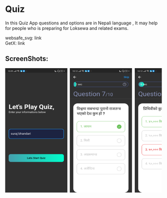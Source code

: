 # Quiz

In this Quiz App questions and options are in Nepali language , It may help for people who is preparing for  Loksewa and related exams.

websafe_svg: link <br>
GetX: link

## ScreenShots:
<pre>
<img src="https://github.com/surajbhandari1/my_quiz/blob/master/ss/6.png"  width="200" height="400"> <img src="https://github.com/surajbhandari1/my_quiz/blob/master/ss/1.png"  width="200" height="400"> <img src="https://github.com/surajbhandari1/my_quiz/blob/master/ss/2.png"  width="200" height="400"> <img src="https://github.com/surajbhandari1/my_quiz/blob/master/ss/3.png"  width="200" height="400"> <img src="https://github.com/surajbhandari1/my_quiz/blob/master/ss/4.png"  width="200" height="400"> <img src="https://github.com/surajbhandari1/my_quiz/blob/master/ss/5.png"  width="200" height="400">
</pre>
